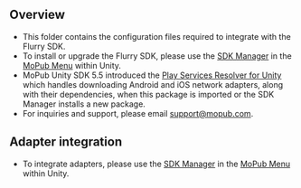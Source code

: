 ## Overview
  * This folder contains the configuration files required to integrate with the Flurry SDK.
  * To install or upgrade the Flurry SDK, please use the [SDK Manager](https://developers.mopub.com/docs/unity/getting-started/#sdkmanager) in the [MoPub Menu](https://developers.mopub.com/docs/unity/menu/) within Unity.
  * MoPub Unity SDK 5.5 introduced the [Play Services Resolver for Unity](https://github.com/googlesamples/unity-jar-resolver) which handles downloading Android and iOS network adapters, along with their dependencies, when this package is imported or the SDK Manager installs a new package.
  * For inquiries and support, please email support@mopub.com.
  
## Adapter integration
  * To integrate adapters, please use the [SDK Manager](https://developers.mopub.com/docs/unity/getting-started/#sdkmanager) in the [MoPub Menu](https://developers.mopub.com/docs/unity/menu/) within Unity.
